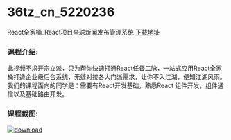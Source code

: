 # 36tz_cn_5220236
React全家桶_React项目全球新闻发布管理系统
[下载地址](http://www.36tz.cn/article/5220236 "下载地址")
### 课程介绍:
此视频不求开宗立派，只为帮你快速打通React任督二脉，一站式应用React全家桶打造企业级后台系统，无缝对接各大门派需求，让你不入江湖，便知江湖风雨。
我们的课程面向的同学是：需要有React开发基础，熟悉React 组件开发，组件通信以及基础路由开发。

### 课程截图:
[![download](http://36tz.cn/muke_img/2021_06_2-49.png "下载地址")](http://www.36tz.cn "下载地址")
